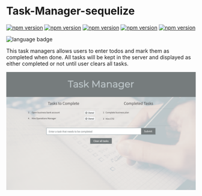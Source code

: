 # Task-Manager-sequelize

[![npm version](https://badge.fury.io/js/express-handlebars.svg)](https://badge.fury.io/js/express-handlebars)
[![npm version](https://badge.fury.io/js/express.svg)](https://badge.fury.io/js/express)
[![npm version](https://badge.fury.io/js/mysql2.svg)](https://badge.fury.io/js/mysql2)
[![npm version](https://badge.fury.io/js/sequelize.svg)](https://badge.fury.io/js/sequelize)
[![npm version](https://badge.fury.io/js/dotenv.svg)](https://badge.fury.io/js/dotenv)

![language badge](https://img.shields.io/github/languages/top/inorrmann/Task-manager-sequelize)


This task managers allows users to enter todos and mark them as completed when done. All tasks will be kept in the server and displayed as either completed or not until user clears all tasks.

![screenshot](./screenshot.png)
